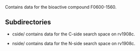 Contains data for the bioactive compound F0600-1560.

## Subdirectories

- cside/ contains data for the C-side search space on rv1908c.

- nside/ contains data for the N-side search space on rv1908c.

